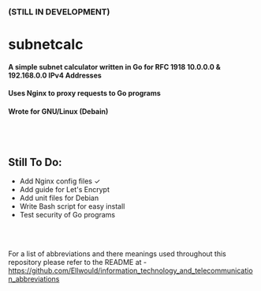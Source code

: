 ### (STILL IN DEVELOPMENT)

# subnetcalc

#### A simple subnet calculator written in Go for RFC 1918 10.0.0.0 & 192.168.0.0 IPv4 Addresses

#### Uses Nginx to proxy requests to Go programs

#### Wrote for GNU/Linux (Debain)

<br>
<br>

## Still To Do:

- Add Nginx config files ✓
- Add guide for Let's Encrypt
- Add unit files for Debian
- Write Bash script for easy install
- Test security of Go programs

<br>
<br>

For a list of abbreviations and there meanings used throughout this repository please refer to the README at - https://github.com/Ellwould/information_technology_and_telecommunication_abbreviations
